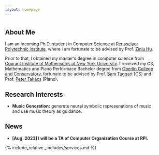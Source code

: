 ```yaml
---
layout: homepage
---
```

<h1 id="about-me"></h1>

## About Me

I am an incoming Ph.D. student in Computer Science at [Rensselaer Polytechnic Institute](https://science.rpi.edu/computer-science), where I am fortunate to be advised by Prof. [Ziniu Hu](https://acbull.github.io). 

Prior to that, I obtained my master's degree in computer science from [Courant Institute of Mathematics at New York University](https://cims.nyu.edu/dynamic/). I received my CS, Mathematics and Piano Performace Bachelor degree from [Oberlin College and Conservatory](https://www.oberlin.edu), fortunate to be advised by Prof. [Sam Taggart](http://samueltaggart.com) (CS) and Prof. [Peter Takács](https://www.oberlin.edu/peter-takacs) (Piano).

## Research Interests

- **Music Generation:** generate neural symbolic represenations of music and use music theory as guidance.

## News

- **[Aug. 2023] I will be a TA of Computer Organization Course at RPI.**

{% include_relative _includes/services.md %}

<h2 id="contact"></h2>
